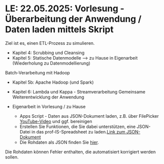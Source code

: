 # **LE: 22.05.2025**: Vorlesung - Überarbeitung der Anwendung / Daten laden mittels Skript

Ziel ist es, einen ETL-Prozess zu simulieren.  

* Kapitel 4: Scrubbing und Cleansing
* Kapitel 5: Statische Datenmodelle --> zu Hause in Eigenarbeit (Wiederholung zu Datenmodellierung)

Batch-Verarbeitung mit Hadoop  

* Kapitel 5b: Apache Hadoop (und Spark)
* Kapitel 6: Lambda und Kappa - Streamverarbeitung
Gemeinsame Weiterentwicklung der Anwendung

* Eigenarbeit in Vorlesung / zu Hause
  * Apps Script - Daten aus JSON-Dokument laden, z.B. über FilePicker [YouTube-Video](https://www.youtube.com/watch?v=OgGC2y6qJCM) und ggf. bereinigen
  * Erstellen Sie Funktionen, die Sie dabei unterstützen, eine JSON-Datei in das prof-IS-Spreadsheet zu laden.[Link zum JSON-Dokument](../datenmodelle/JSON/import.json)
  * Die Rohdaten als JSON finden Sie [hier](../datenmodelle/JSON/import.json).

Die Rohdaten können Fehler enthalten, die automatisiert korrigiert werden sollen.  
